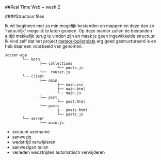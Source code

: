 ##Real Time Web ~ week 2

####Structuur files

Ik wil beginnen met zo min mogelijk bestanden en mappen en deze dan zo 'natuurlijk' mogelijk te laten groeien. Op deze manier zullen de bestanden altijd makkelijk terug te vinden zijn en maak je geen ingewikkelde structuur. Ik vind zelf dat het project [meteor-boilerplate](https://github.com/Differential/meteor-boilerplate) erg goed gestructureerd is en heb daar een voorbeeld van genomen. 


```
soccer-app  
		└── both
				├── collections
						└── posts.js
				└──	 router.js
		└── client
				├── main
						├── main.css
						├── main.html
						└── main.js
				└── post
						└── post.html
				└── posts
						├── posts.html
						└── posts.js
		└── server
				└── main.js
```

* account username
* aanwezig
* wedstrijd verwijderen
* aanwezigen tellen
* verleden wedstrijden automatisch verwijderen